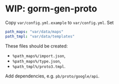 # WIP: gorm-gen-proto

Copy `var/config.yml.example` to `var/config.yml`. Set
```yaml
path_maps: "var/data/maps"
path_tmpl: "var/data/templates"
```

These files should be created:
- `%path_maps%/import.json`,
- `%path_maps%/type.json`,
- `%path_tmpl%/proto3.tmpl`.

Add dependencies, e.g. `pb/proto/google/api`.